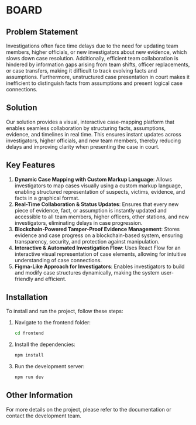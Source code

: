# BOARD

## Problem Statement

Investigations often face time delays due to the need for updating team members, higher officials, or new investigators about new evidence, which slows down case resolution. Additionally, efficient team collaboration is hindered by information gaps arising from team shifts, officer replacements, or case transfers, making it difficult to track evolving facts and assumptions. Furthermore, unstructured case presentation in court makes it inefficient to distinguish facts from assumptions and present logical case connections.

## Solution

Our solution provides a visual, interactive case-mapping platform that enables seamless collaboration by structuring facts, assumptions, evidence, and timelines in real time. This ensures instant updates across investigators, higher officials, and new team members, thereby reducing delays and improving clarity when presenting the case in court.

## Key Features

1. **Dynamic Case Mapping with Custom Markup Language**: Allows investigators to map cases visually using a custom markup language, enabling structured representation of suspects, victims, evidence, and facts in a graphical format.
2. **Real-Time Collaboration & Status Updates**: Ensures that every new piece of evidence, fact, or assumption is instantly updated and accessible to all team members, higher officers, other stations, and new investigators, eliminating delays in case progression.
3. **Blockchain-Powered Tamper-Proof Evidence Management**: Stores evidence and case progress on a blockchain-based system, ensuring transparency, security, and protection against manipulation.
4. **Interactive & Automated Investigation Flow**: Uses React Flow for an interactive visual representation of case elements, allowing for intuitive understanding of case connections.
5. **Figma-Like Approach for Investigators**: Enables investigators to build and modify case structures dynamically, making the system user-friendly and efficient.

## Installation

To install and run the project, follow these steps:

1. Navigate to the frontend folder:
    ```sh
    cd frontend
    ```
2. Install the dependencies:
    ```sh
    npm install
    ```
3. Run the development server:
    ```sh
    npm run dev
    ```

## Other Information

For more details on the project, please refer to the documentation or contact the development team.